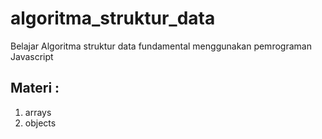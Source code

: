 # algoritma_struktur_data

Belajar Algoritma struktur data fundamental menggunakan pemrograman Javascript

## Materi :

1. arrays
2. objects
